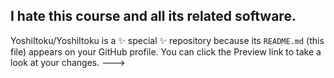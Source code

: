 
I hate this course and all its related software.
---
YoshiItoku/YoshiItoku is a ✨ special ✨ repository because its `README.md` (this file) appears on your GitHub profile.
You can click the Preview link to take a look at your changes.
--->
